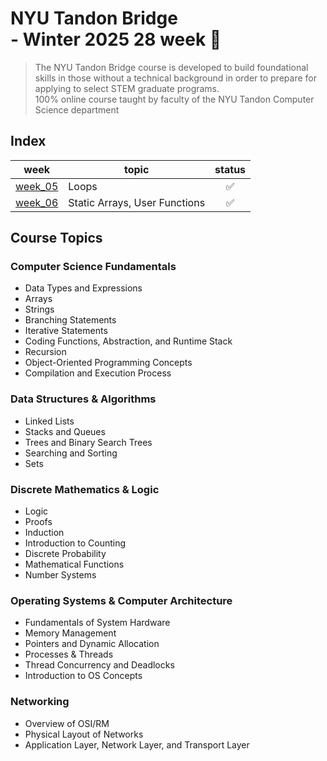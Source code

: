 # NYU Tandon Bridge <br>- Winter 2025 28 week 🚀

>The NYU Tandon Bridge course is developed to build foundational skills in those without a technical background in order to prepare for applying to select STEM graduate programs. 
<br>100% online course taught by faculty of the NYU Tandon Computer Science department

## Index

<div align="center">

| <div align="center">week</div> | topic | <div align="center">status</div> |
| ---	| ---	| --- |
| <div align="center">[week_05](https://github.com/ny000815/NYU_Tandon_Bridge_Tester/tree/main/week05)</div> | Loops | <div align="center">✅</div> |
| <div align="center">[week_06](https://https://github.com/ny000815/NYU_Tandon_Bridge_Tester/week06)</div> | Static Arrays, User Functions | <div align="center">✅</div> |

</div>


## Course Topics

### Computer Science Fundamentals
- Data Types and Expressions
- Arrays
- Strings
- Branching Statements
- Iterative Statements
- Coding Functions, Abstraction, and Runtime Stack
- Recursion
- Object-Oriented Programming Concepts
- Compilation and Execution Process

### Data Structures & Algorithms
- Linked Lists
- Stacks and Queues
- Trees and Binary Search Trees
- Searching and Sorting
- Sets

### Discrete Mathematics & Logic
- Logic
- Proofs
- Induction
- Introduction to Counting
- Discrete Probability
- Mathematical Functions
- Number Systems

### Operating Systems & Computer Architecture
- Fundamentals of System Hardware
- Memory Management
- Pointers and Dynamic Allocation
- Processes & Threads
- Thread Concurrency and Deadlocks
- Introduction to OS Concepts

### Networking
- Overview of OSI/RM
- Physical Layout of Networks
- Application Layer, Network Layer, and Transport Layer
